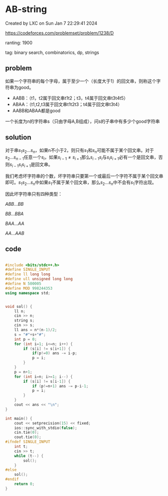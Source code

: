 # AB-string

Created by LXC on Sun Jan  7 22:29:41 2024

https://codeforces.com/problemset/problem/1238/D

ranting: 1900

tag: binary search, combinatorics, dp, strings

## problem

如果一个字符串的每个字母，属于至少一个（长度大于1）的回文串，则称这个字符串为good。

- AABB：（t1，t2属于回文串t1t2；t3，t4属于回文串t3t4t5）
- ABAA：（t1,t2,t3属于回文串t1t2t3；t4属于回文串t3t4）
- AABB和ABAA都是good

一个长度为n的字符串s（只由字母A,B组成），问s的子串中有多少个good字符串

## solution

对于串$s_1s_2...s_n$，如果n不小于2，则只有$s_1$和$s_n$可能不属于某个回文串。对于$s_2...s_{n-1}$任意一个$s_i$，如果$s_{i-1}\ne s_{i+1}$那么$s_{i-1}s_i$与$s_{i}s_{i+1}$必有一个是回文串，否则$s_{i-1}s_is_{i+1}$是回文串。

我们考虑坏字符串的个数，坏字符串只要第一个或最后一个字符不属于某个回文串即可。$s_1s_2...s_n$中如果$s_1$不属于某个回文串，那么$s_2...s_n$中不会有$s_1$字符出现。

因此坏字符串只有四种类型：

$ABB...BB$

$BB...BBA$

$BAA...AA$

$AA...AAB$


## code

``` cpp

#include <bits/stdc++.h>
#define SINGLE_INPUT
#define ll long long
#define ull unsigned long long
#define N 500005
#define MOD 998244353
using namespace std;


void sol() {
    ll n;
    cin >> n;
    string s;
    cin >> s;
    ll ans = n*(n-1)/2;
    s = "#"+s+"#";
    int p = 0;
    for (int i=1; i<=n; i++) {
        if (s[i] != s[i+1]) {
            if(p!=0) ans -= i-p;
            p = i;
        }
    }
    p = n+1;
    for (int i=n; i>=1; i--) {
        if (s[i] != s[i-1]) {
            if (p!=n+1) ans -= p-i-1;
            p = i;
        }
    }
    cout << ans << "\n";
}

int main() {
    cout << setprecision(15) << fixed;
    ios::sync_with_stdio(false);
    cin.tie(0);
    cout.tie(0);
#ifndef SINGLE_INPUT
    int t;
    cin >> t;
    while (t--) {
        sol();
    }
#else
    sol();
#endif
    return 0;
}
```

